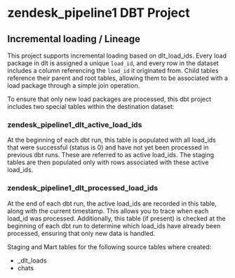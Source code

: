 # zendesk_pipeline1 DBT Project


## Incremental loading / Lineage

This project supports incremental loading based on dlt_load_ids. Every load package in dlt 
is assigned a unique `load_id`, and every row in the dataset includes a column referencing the 
`load_id` it originated from. Child tables reference their parent and root tables, 
allowing them to be associated with a load package through a simple join operation.

To ensure that only new load packages are processed, this dbt project includes two special tables 
within the destination dataset:

### zendesk_pipeline1_dlt_active_load_ids

At the beginning of each dbt run, this table is populated with all load_ids that were 
successful (status is 0) and have not yet been processed in previous dbt runs. These are 
referred to as active load_ids. The staging tables are then populated only with rows 
associated with these active load_ids.

### zendesk_pipeline1_dlt_processed_load_ids

At the end of each dbt run, the active load_ids are recorded in this table, 
along with the current timestamp. This allows you to trace when each load_id was processed. 
Additionally, this table (if present) is checked at the beginning of each dbt run to determine 
which load_ids have already been processed, ensuring that only new data is handled.

Staging and Mart tables for the following source tables where created:
* _dlt_loads
* chats